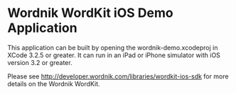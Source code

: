 # Wordnik WordKit iOS Demo Application

This application can be built by opening the wordnik-demo.xcodeproj in XCode 3.2.5 or greater.  It can run in an iPad or iPhone simulator with iOS version 3.2 or greater.

Please see http://developer.wordnik.com/libraries/wordkit-ios-sdk for more details on the Wordnik WordKit.